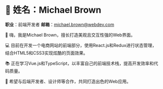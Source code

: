 # 👤 姓名：Michael Brown
**职业**：前端开发者
**邮箱**：michael.brown@webdev.com

👋 嗨，我是Michael Brown，擅长打造美观且交互性强的Web界面。

💻 目前在开发一个电商网站的前端部分，使用React.js和Redux进行状态管理，结合HTML5和CSS3实现炫酷的页面效果。

📚 正在学习Vue.js和TypeScript，以丰富自己的前端技术栈，提高开发效率和代码质量。

🤝 希望与后端开发者、设计师等合作，共同打造出色的Web应用。
